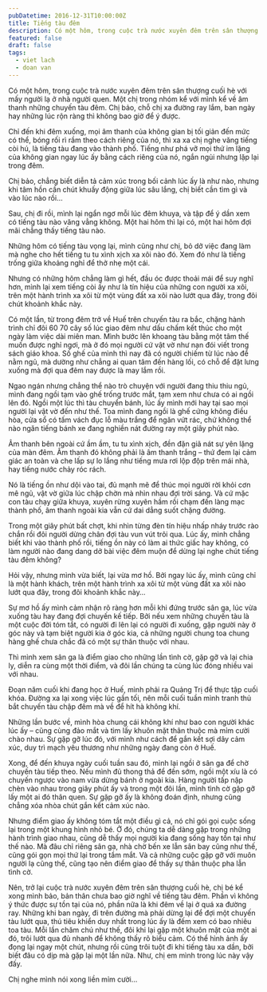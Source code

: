 ```yaml
---
pubDatetime: 2016-12-31T10:00:00Z
title: Tiếng tàu đêm
description: Có một hôm, trong cuộc trà nước xuyên đêm trên sân thượng cuối hè với mấy người lạ ở nhà người quen. Một chị trong nhóm kể với mình kể về âm thanh những chuyến tàu đêm.
featured: false
draft: false
tags:
  - viet lach
  - doan van
---
```


Có một hôm, trong cuộc trà nước xuyên đêm trên sân thượng cuối hè với mấy người lạ ở nhà người quen. Một chị trong nhóm kể với mình kể về âm thanh những chuyến tàu đêm. Chị bảo, chỗ chị xa đường ray lắm, ban ngày hay những lúc rộn ràng thì không bao giờ để ý được.

Chỉ đến khi đêm xuống, mọi âm thanh của không gian bị tối giản đến mức có thể, bóng rối rì rầm theo cách riêng của nó, thì xa xa chị nghe văng tiếng còi hú, là tiếng tàu đang vào thành phố. Tiếng như phá vỡ mọi thứ im lặng của không gian ngay lúc ấy bằng cách riêng của nó, ngắn ngủi nhưng lặp lại trong đêm.

Chị bảo, chẳng biết diễn tả cảm xúc trong bối cảnh lúc ấy là như nào, nhưng khi tâm hồn cần chút khuấy động giữa lúc sâu lắng, chị biết cần tìm gì và vào lúc nào rồi…

Sau, chị đi rồi, mình lại ngẩn ngơ mỗi lúc đêm khuya, và tập để ý dần xem có tiếng tàu nào văng vẳng không. Một hai hôm thì lại có, một hai hôm đợi mãi chẳng thấy tiếng tàu nào.

Những hôm có tiếng tàu vọng lại, mình cũng như chị, bỏ dở việc đang làm mà nghe cho hết tiếng tu tu xình xịch xa xôi nào đó. Xem đó như là tiếng trống giữa khoảng nghỉ để thở nhẹ một cái.

Nhưng có những hôm chẳng làm gì hết, đầu óc được thoải mái để suy nghĩ hơn, mình lại xem tiếng còi ấy như là tín hiệu của những con người xa xôi, trên một hành trình xa xôi từ một vùng đất xa xôi nào lướt qua đây, trong đôi chút khoảnh khắc này.

Có một lần, từ trong đêm trở về Huế trên chuyến tàu ra bắc, chặng hành trình chỉ đôi 60 70 cây số lúc giao đêm như dấu chấm kết thúc cho một ngày làm việc dài miên man. Mình bước lên khoang tàu bằng một tâm thế muốn được nghỉ ngơi, mà ở đó mọi người cứ vật vờ như nạn đói viết trong sách giáo khoa. Số ghế của mình thì nay đã có người chiếm từ lúc nào để nằm ngủ, mà dường như chẳng ai quan tâm đến hàng lối, có chỗ để đặt lưng xuống mà đợi qua đêm nay được là may lắm rồi.

Ngao ngán nhưng chẳng thể nào trò chuyện với người đang thiu thiu ngủ, mình đang ngồi tạm vào ghế trống trước mắt, tạm xem như chưa có ai ngồi lên đó. Ngồi một lúc thì tàu chuyển bánh, lúc ấy mình mới hay tại sao mọi người lại vật vờ đến như thế. Toa mình đang ngồi là ghế cứng không điều hòa, cửa sổ có tấm vách đục lỗ màu trắng để ngăn vứt rác, chứ không thể nào ngăn tiếng bánh xe đang nghiền nát đường ray một giây phút nào.

Âm thanh bên ngoài cứ ầm ầm, tu tu xình xịch, đền đặn giã nát sự yên lặng của màn đêm. Âm thanh đó không phải là âm thanh trắng – thứ đem lại cảm giác an toàn và che lấp sự lo lắng như tiếng mưa rơi lộp độp trên mái nhà, hay tiếng nước chảy róc rách.

Nó là tiếng ồn như dội vào tai, đủ mạnh mẽ để thúc mọi người rời khỏi cơn mê ngủ, vật vờ giữa lúc chập chờn mà nhìn nhau đợi trời sáng. Và cứ mặc con tàu chạy giữa khuya, xuyên rừng xuyên hầm rồi chạm đến làng mạc thành phố, âm thanh ngoài kia vẫn cứ dai dẳng suốt chặng đường.

Trong một giây phút bất chợt, khi nhìn từng đèn tín hiệu nhấp nháy trước rào chắn rồi đôi người dừng chân đợi tàu vun vút trôi qua. Lúc ấy, mình chẳng biết khi vào thành phố rồi, tiếng ồn này có làm ai thức giấc hay không, có làm người nào đang dang dở bài việc đêm muộn để dừng lại nghe chút tiếng tàu đêm không?

Hỏi vậy, nhưng mình vừa biết, lại vừa mơ hồ. Bởi ngay lúc ấy, mình cũng chỉ là một hành khách, trên một hành trình xa xôi từ một vùng đất xa xôi nào lướt qua đây, trong đôi khoảnh khắc này…

Sự mơ hồ ấy mình cảm nhận rõ ràng hơn mỗi khi đứng trước sân ga, lúc vừa xuống tàu hay đang đợi chuyến kế tiếp. Bởi nếu xem những chuyến tàu là một cuộc đời tóm tắt, có người đi lên lại có người đi xuống, gặp người này ở góc này và tạm biệt người kia ở góc kia, cả những người chung toa chung hàng ghế chưa chắc đã có một sự thân thuộc với nhau.

Thì mình xem sân ga là điểm giao cho những lần tình cờ, gặp gỡ và lại chia ly, diễn ra cùng một thời điểm, và đôi lần chúng ta cùng lúc đóng nhiều vai với nhau.

Đoạn năm cuối khi đang học ở Huế, mình phải ra Quảng Trị để thực tập cuối khóa. Đường xa lại xong việc lúc gần tối, nên mỗi cuối tuần mình tranh thủ bắt chuyến tàu chập đêm mà về để hít hà không khí.

Những lần bước về, mình hòa chung cái không khí như bao con người khác lúc ấy – cũng cùng đảo mắt và tìm lấy khuôn mặt thân thuộc mà mỉm cười chào nhau. Sự gặp gỡ lúc đó, với mình như cách để gắn kết sợi dây cảm xúc, duy trì mạch yêu thương như những ngày đang còn ở Huế.

Xong, để đến khuya ngày cuối tuần sau đó, mình lại ngồi ở sân ga để chờ chuyến tàu tiếp theo. Nếu mình đủ thong thả để đến sớm, ngồi một xíu là có chuyến ngược vào nam vừa dừng bánh ở ngoài kia. Hàng người tấp nập chèn vào nhau trong giây phút ấy và trong một đôi lần, mình tình cờ gặp gỡ lấy một ai đó thân quen. Sự gặp gỡ ấy là không đoán định, nhưng cũng chẳng xóa nhòa chút gắn kết cảm xúc nào.

Nhưng điểm giao ấy không tóm tắt một điều gì cả, nó chỉ gói gọi cuộc sống lại trong một khung hình nhỏ bé. Ở đó, chúng ta dễ dàng gặp trong những hành trình giao nhau, cũng dễ thấy mọi người kia đang sống hay tồn tại như thế nào. Mà đâu chỉ riêng sân ga, nhà chờ bến xe lẫn sân bay cũng như thế, cũng gói gọn mọi thứ lại trong tầm mắt. Và cả những cuộc gặp gỡ với muôn người lạ cũng thế, cũng tạo nên điểm giao để thấy sự thân thuộc pha lẫn tình cờ.

Nên, trở lại cuộc trà nước xuyên đêm trên sân thượng cuối hè, chị bé kể xong mình bảo, bản thân chưa bao giờ nghĩ về tiếng tàu đêm. Phần vì không ý thức được sự tồn tại của nó, phần nữa là khi đêm về lại ở quá xa đường ray. Những khi ban ngày, đi trên đường mà phải dừng lại để đợi một chuyến tàu lướt qua, thú tiêu khiển duy nhất trong lúc ấy là đếm xem có bao nhiêu toa tàu. Mỗi lần chăm chú như thế, đôi khi lại gặp một khuôn mặt của một ai đó, trôi lướt qua đủ nhanh để không thấy rõ biểu cảm. Có thể hình ảnh ấy đọng lại ngay một chút, nhưng rồi cũng trôi tuột đi khi tiếng tàu xa dần, bởi biết đâu có dịp mà gặp lại một lần nữa. Như, chị em mình trong lúc này vậy đấy.

Chị nghe mình nói xong liền mỉm cười…